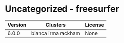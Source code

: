 # Uncategorized - freesurfer







| Version | Clusters | License |
| ------- | -------- | ------- |
| 6.0.0 | bianca irma rackham | None |
